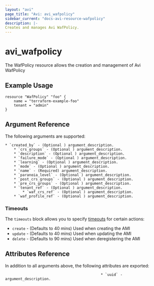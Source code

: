 ```yaml
---
layout: "avi"
page_title: "Avi: avi_wafpolicy"
sidebar_current: "docs-avi-resource-wafpolicy"
description: |-
Creates and manages Avi WafPolicy.
---
```


# avi_wafpolicy

The WafPolicy resource allows the creation and management of Avi WafPolicy

## Example Usage

```hcl
resource "WafPolicy" "foo" {
    name = "terraform-example-foo"
    tenant = "admin"
}
```

## Argument Reference

The following arguments are supported:

    * `created_by` - (Optional ) argument_description.
        * `crs_groups` - (Optional ) argument_description.
        * `description` - (Optional ) argument_description.
        * `failure_mode` - (Optional ) argument_description.
        * `learning` - (Optional ) argument_description.
        * `mode` - (Optional ) argument_description.
        * `name` - (Required) argument_description.
        * `paranoia_level` - (Optional ) argument_description.
        * `post_crs_groups` - (Optional ) argument_description.
        * `pre_crs_groups` - (Optional ) argument_description.
        * `tenant_ref` - (Optional ) argument_description.
            * `waf_crs_ref` - (Optional ) argument_description.
        * `waf_profile_ref` - (Optional ) argument_description.
    
### Timeouts

The `timeouts` block allows you to specify [timeouts](https://www.terraform.io/docs/configuration/resources.html#timeouts) for certain actions:

* `create` - (Defaults to 40 mins) Used when creating the AMI
* `update` - (Defaults to 40 mins) Used when updating the AMI
* `delete` - (Defaults to 90 mins) Used when deregistering the AMI

## Attributes Reference

In addition to all arguments above, the following attributes are exported:

                                                * `uuid` - argument_description.
            
